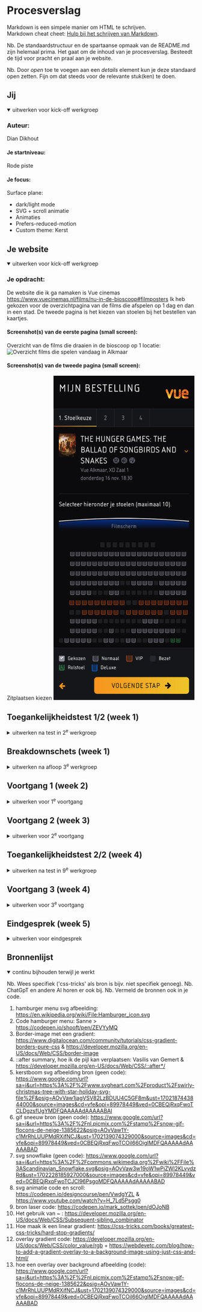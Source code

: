 # Procesverslag
Markdown is een simpele manier om HTML te schrijven.  
Markdown cheat cheet: [Hulp bij het schrijven van Markdown](https://github.com/adam-p/markdown-here/wiki/Markdown-Cheatsheet).

Nb. De standaardstructuur en de spartaanse opmaak van de README.md zijn helemaal prima. Het gaat om de inhoud van je procesverslag. Besteedt de tijd voor pracht en praal aan je website.

Nb. Door *open* toe te voegen aan een *details* element kun je deze standaard open zetten. Fijn om dat steeds voor de relevante stuk(ken) te doen.





## Jij

<details open>
  <summary>uitwerken voor kick-off werkgroep</summary>

  ### Auteur:
  Dian Dikhout

  #### Je startniveau:
  Rode piste

  #### Je focus:
  Surface plane:
  - dark/light mode
  - SVG + scroll animatie
  - Animaties
  - Prefers-reduced-motion
  - Custom theme: Kerst

 
</details>





## Je website

<details open>
  <summary>uitwerken voor kick-off werkgroep</summary>

  ### Je opdracht:
  De website die ik ga namaken is Vue cinemas    https://www.vuecinemas.nl/films/nu-in-de-bioscoop#filmposters
  Ik heb gekozen voor de overzichtpagina van de films die afspelen op 1 dag en dan in een stad. De tweede pagina is het kiezen van stoelen bij het bestellen van kaartjes.

  #### Screenshot(s) van de eerste pagina (small screen): 
  Overzicht van de films die draaien in de bioscoop op 1 locatie:
  <img src="readme-images/overzicht.jpg" width="375px" alt="Overzicht films die spelen vandaag in Alkmaar">

  #### Screenshot(s) van de tweede pagina (small screen):
  Zitplaatsen kiezen
  <img src="readme-images/film-stoelkeuze.jpg" width="375px" alt="Zitplaatsen kiezen van de film The Marvels">

</details>



## Toegankelijkheidstest 1/2 (week 1)

<details>
  <summary>uitwerken na test in 2<sup>e</sup> werkgroep</summary>

  ### Bevindingen
  Lijst met je bevindingen die in de test naar voren kwamen:
  Wat mij is opgevallen is dat je niet gemakkelijk de bestelling kan annuleren bij Vue.

  Slechtzienden:
  Grijzen teksten of icoontjes op een zwarte achtergrond van de website zie je niet goed als je slechtziend bent, bijvoorbeeld met vlekken voor je ogen. Witte tekst op gele button is ook amper te lezen. De teksten moeten niet te klein zijn. De stoelen die bezet zijn zijn niet zichtbaar en vallen weg met de achtergrond. Het lijkt dus alsof de stoelen kaart niet compleet is. Aan de ene kant is dit handig omdat de bezoekers er toch niet op kunnen klikken wegens reservering maar het kan wel fijn zijn voor slechtzienden om te weten dat er wel stoelen tussen zitten en verduidelijking hebben dat ze bezet zijn. Zij zoudenmisschien juist wel daar n het midden willen zitten.

  Gele bril: 
  De kleuren groen en blauw is niet meer te onderscheiden (stoel keuze). Ze veranderen alle twee in dezelfde kleur.

  Verteller op windows:
  De website leest van boven naar beneden. Het heeft aan de bovenkant een pop-up dat je kan sluiten. Als die niet is afgesloten dan kan ik niet naar een volgende kop omdat die niet volgens verteller bestaat.
  De overszichts pagina van de films die afspelen op een dag worden gezien als een heading maar daar neemt hij ook gelijk de sub kopjes en tijden mee van de buttons. Ook zegt hij 1 van 16 in de plaats van heading 1. Het is trouwens een H2 in de code.
  Flim pagina leest hij de tijden van de buttons wel op maar zegt niet de dag. Dit gebeurt ook als ik met de pijlen alleen navigeer en niet alleen de links. Verder als ik met de pijl keys navigeer voor tijden van 1 film dan gaat hij van beneden naar boven en moet ik eerst alle links van de voeter langs.
  De Engelse tekst, terwijl het in het Nederlands word voorgelezen, klinkt niet juist en is erg verwarrend. Vooral de film titels. Je weet niet goed wat er voorgelezen wordt. Veel films hebben een Engelse titel. Dus misschien een alt tekst met titels in het nederlands?

  Zie de resultaten van de WCAG checklist bij de toegankelijkheids test in week 4.
</details>



## Breakdownschets (week 1)

<details>
  <summary>uitwerken na afloop 3<sup>e</sup> werkgroep</summary>

  ### de hele pagina met dynamisch delen: 
  Dit is de breakdown van de film lijst/overzicht pagina van vue:
  Ik heb die van de film ticket/stoelkeuze nog niet gedaan. Ik doe deze nadat ik mijn html van de overzichtspagina heb staan en begin daar gelijk aan zonder echt een breakdown te schetsen. Het kost namelijk nogal veel tijd om dit te doen en ik kan goed de overzichts pagina als voorbeeld gebruiken.
  <img src="readme-images/notaties.jpg" width="375px" alt="breakdown van de hele pagina">


</details>





## Voortgang 1 (week 2)

<details>
  <summary>uitwerken voor 1<sup>e</sup> voortgang</summary>

  ### Stand van zaken
  Met het opbouwen van de website ben ik eerst begonnen met alle content in de html te zetten van beide pagina's. Nadat dat klaar was bn ik pas begonnen met het opmaken van de site met css. Ik ben begonnen met de film lijst. Wel heb ik al alle html staan met de justie codes (als het goed is).

  Het duurde een tijd voordat ik de foto van de film en de titel + de links van de tijden naast elkaar kreeg. Ik ben er uiteindelijk achter gekomen dat ik ze apart in een section moest zetten en door middel van flexbox en grid ze naast elkaar heb gekregen. Nu heb ik alleen het probleem dat niet alle titels gelijk naast de film poster heb staan. Er zitten rare tabs in (zie foto).<br>
  <img src="readme-images/overzicht-naast-elkaar.png" width="375px" alt="de secties met links de filmposter en rechts de titel van de film samen met de tijden knopen">

  Doordat ik ben gaan vormgeven met mobile first ziet het er wel goed uit op iPhone 8 formaat maar website formaat werdt alles op elkaar gecompressed. <br>
  <img src="readme-images/mobiel-overzicht-v1.png" width="375px" alt="Eerste vormgeving film sections van de film overzicht pagina"><br>
  <img src="readme-images/compressie-films-desktop.png" width="375px" alt="Eerste vormgeving film sections van de film overzicht pagina">

 
  ### Agenda voor meeting
  samen met je groepje opstellen

  | Dian Dikhout    | Famke Mulder    | Quinty Caspers  | Niels       |
 - We hebben niet echt gezamelijk iets waar we hulp nodig voor hebben.

 Persoonlijk:
 - film lijst heeft rare tabs



  ### Verslag van meeting
  hier na afloop snel de uitkomsten van de meeting vastleggen

  - De tabs look kwam doordat ik niet had aangegeven wat voor colomn het was (grid-template-columns: auto 1fr;).
  - Ik moet nog de javascript opdracht doen. Deze is belangrijk en hoor ik te snappen voor bijvoorbeeld het hamburgermenu.
  - Ik loop blijkbaar voor met de opdracht. Ik hoefde alleen de html af te hebben en het hoefde nog niet vormgegeven te zijn met css. Het belangrijkst was dat ik alle opdrachten had gedaan zodat ik de code snap.

 Het bleek dus dat ik niet had aangegeven op welke column de list item moest beginnen. Dit heb ik nu wel aangegeven in de css bij de li met grid-column-start: 1;. Dit zet nu ook op groter scherm formaat de films onder elkaar. <br>
  <img src="readme-images/film-overzicht-onder-elkaar.png" width="375px" alt="Groot scherm formaat waar de films nu onder elkaar zijn geplaatst">

</details>





## Voortgang 2 (week 3)

<details>
  <summary>uitwerken voor 2<sup>e</sup> voortgang</summary>

  ### Stand van zaken
  Ik heb een hamburger menu gemaakt met javascript en css en ziet er ook goed uit aleen hierdoor is mijn footer wel verdwenen. Voor de rest ben ik nog niet echt tegen dingen aangekomen. Ik weet alleen niet hoe ik moet beginnen met het maken van een stoelen kaart voor de film waar je ook op kan klikken.

  De styling van mij pagina gaat aan de andere kant goed. Ik ben bijna daarmee klaar waardoor ik snel kan gaan beginnen aan de animaties, themas, states etc.


  ### Agenda voor meeting
  samen met je groepje opstellen: we hebben allemaal zelf losse vragen van elkaar af.

  | Dian     
  - Scroll horizontaal werkt niet. Alleen verticaal.
  - Footer van de overzichts pagina verdwenen. Hoe kan je aleen de navigatie aanspreken op 1 pagina en die in de header staat?
  - Hoe kan ik het best de stoelen van de zaal maken zodat je er ook nog op kan klikken?
  - Hoe kan ik een dropdown maken voor meer informatie?


  ### Verslag van meeting
  hier na afloop snel de uitkomsten van de meeting vastleggen

  - Er staat een flexbox op de section en ik geef een width aan van 100% dat meestal juist goed is maar in dit geval wil ik m buiten de pagina hebben dus kan ik het beter aanspreken met em of pixels.
  - De navigatie moet ik specifieker aanspreken in de css en javascript. Zelf ben ik erachter gekomen dat ik in de css body:not(.ticket) kan zetten waardoor dejavascript code de navigatie op de ticket pagina niet pakt.
  - Donna (de studenten assistent) deelt met mij een specifieke code met javascript dat afbeeldingen automatisch dubliceerd. Met css moet ik dan alleen de plaatsing aangeven. anders is het t verstandigst om het gewoon 1 afbeelding van te maken.
  - Voor de dropdown heb je de html code 'details' die ik hier gemakkelijk voor kan gebruiken.

</details>





## Toegankelijkheidstest 2/2 (week 4)

<details>
  <summary>uitwerken na test in 9<sup>e</sup> werkgroep</summary>

  ### Bevindingen
  De tab werkt anders in de screen reader dan bij selecteren van de headers. Ook leest hij alles gelijk door in die sectie. Dit is een feature in de screen reader. Verder werkt mijn tabs naar linkjes wel in google chrome maar de rest van de toetsen niet. In Firefox werkt het wel (voorlezen van de h1, links en doorheen gaan met pijltjes) maar deze leest hij voor terwijl ze achter het sticky menu staan. Voor blinden die de reader gebruiken is dit niet heel erg.

  Verder leest hij wel alle links dubbel op. Dit betekend de text die erin staat en de volledige browser link. Waarom? geen idee. 
  Het is nu twee dagen erna en ik weet hoe het komt: ik ben de alt vergeten :|.

  verder heb ik de volgende resultaten van de WCAG checklist (1e test en 2e test):
  <img src="readme-images/wcag-1.jpg" width="375px" alt="WCAG checklist page 1">
  <img src="readme-images/wcag-2.jpg" width="375px" alt="WCAG checklist page 2">
  <img src="readme-images/wcag-3.jpg" width="375px" alt="WCAG checklist page 3">
  <img src="readme-images/wgag-4.jpg" width="375px" alt="WCAG checklist page 4">
  <img src="readme-images/wgag-5.jpg" width="375px" alt="WCAG checklist page 5">

  Verder heb ik mijn focus states en hover state getest bij mijn vader hij is namelijk kleurenblind en ik had een dun randje grijs border gebruikt en hij zag deze amper. Daarna veranderd naar wit maar dit was nog steeds te dun dus heb ik ze dik en dashed gemaakt zodat het nog duidelijker werd.

</details>





## Voortgang 3 (week 4)

<details>
  <summary>uitwerken voor 3<sup>e</sup> voortgang</summary>

  ### Stand van zaken
  Ik had eindelijk een kaart voor de stoelen gemaakt met javascript alleen deze zijn niet klikbaar. Ik weet nu niet of ik de imgs er los in moet zetten met een a eromheen en dat de img verandert als er op wordt geklikt via javascript of niet. Dit ga ik vragen bij het gesprek wat de beste manier is. Ook lukt het mij niet om een pijl te zetten aan de rechter kant van de pagina voor details en de sections onder summary naast elkaar te zetten. Ik heb grid en flexbox geprobeerd.
  Verder probeer ik een kerst thema toe te voegen aan de pagina als er op de button wordt geklikt en probeer dit via een mediaquery maar dit werkt helaas niet. Ik weet nu niet of ik nou een class moet toevoegen via javascript aan de body met een klik of niet. Misschien is er wel een andere manier.


  ### Agenda voor meeting

  Ik dacht misschien heeft iedereen wel wat aan hoe je een thema toevoegd aan de hand van een klik. En als zij ook details gebruiken op hun site hoe ze de pijl het best kunnen stylen en op een plaats krijgt zoals jij maar wilt. Ik denk dat iedereen wel hier iets aan heeft.

  ### Verslag van meeting
  Hier na afloop snel de uitkomsten van de meeting vastleggen

  - Kerst thema toevoegen aan de hand van javascript die een class toevoegd aan de pagina.
  - Voor de kaart kan ik aan de hand van input checkbox een kaar bouwen en stylen met checked, not(:checked), disabled, nth of type etc.
  - Voor de details gebruik ::after en/of ::before waarin je content: 'x'; kan stoppen. Zou ook nog met [open] de content aan kunnen passen.
  - Ik kan een div toevoegen aan de hidden context in de details om het te stylen als ik dat wil. Dit wilde ik niet waardoor ik als een nerd naar mijn site most kijken en kwam samen met Vasilis op de description list omdat er informatie over de film wordt gegeven waarin ik de dt en dd in gebruik.

</details>





## Eindgesprek (week 5)

<details>
  <summary>uitwerken voor eindgesprek</summary>

  ### Je uitkomst - karakteristiek screenshots:
  Ik ben heel blij met de stoelenkaart die ik heb gemaakt met input checkbox.
  <img src="./readme-images/stoelen-kaart.png" width="375px" alt="Stoelenkaart film">

  ### Dit ging goed/Heb ik geleerd: 
  Ik heb het volgende geleerd bij dit vak:

  1. Het maken van animaties met keyframes in css. Ik moest eerst wel heel erg inkomen en het ging niet altijd goed maar op het moment dat het was gelukt was ik er erg blij mee (een springende kerstman en de link/button die bounced als je erop klikt):
  <img src="readme-images/keyframes-animatie1.png" width="375px" alt="springende animatie met keyframes">
    <img src="readme-images/keyframes-animatie2.png" width="375px" alt="klik animatie">

  2. Ik heb in dit vak geleerd hoe ik een stoelen kaart zou kunnen bouwen met input checkbox:
   <img src="./readme-images/stoelen-kaart.png" width="375px" alt="Stoelenkaart film">
  
  3. Dat ik verschillende themas kan toevoegen en instellen op mijn site met @media en classes/javascript:
   <img src="readme-images/light-mode.png" width="375px" alt="Website thema light">
   <img src="readme-images/kerst-mode.png" width="375px" alt="Website thema kerst">
    <img src="readme-images/js-kerst.png" width="375px" alt="Website thema kerst javascript">

  4. Hoe ik een svg moet toevoegen aan mijn website pagina, hoe ik deze stijl en kan laten verschijnen op de pagina aan de hand van scrollen (met javascript en css). In de html moet ik de svg tag zetten waarin het pad gedefineerd word. Deze kan ik makkelijk aanvragen via illustrator als ik hem opsla als svg:
    <img src="readme-images/svg-scroll.png" width="375px" alt="Svg sneeuwvlok scroll animatie">
    <img src="readme-images/svg-path-code.png" width="375px" alt="Svg html code">
    <img src="readme-images/js-svg.png" width="375px" alt="Svg javascript code scroll">

  ### Dit was lastig/Is niet gelukt:
  Wat mij helaas niet is gelukt is dat de svg alleen te zien is als de kerstthema is geactiveerd. Ik wist eccht niet waar ik moest beginnen omdat de svg in de html code moest staan. Ik dacht misschien via javascript dat ik zeg dat de svg is hidden als de body geen .christmas class heeft. Maar na zoeken voor een code via het internet kwam ik langs vanalles behalve dat wat ik wilde. Na 3 uurtjes heb ik mij er mij bij neergelegd. Je ziet de svg nu dus ook zonder het kerst thema op de pagina.
  <img src="readme-images/mis-svg.png" width="375px" alt="Svg homepage">

  Verder is het mij niet gelukt dat elke stoel van de stoelenmap een laser schiet van achter de stoel zelf als je de stoel selecteerd/klikt. Ik moest dan elke laser per stoel positioneren. Dit werdt mij ff te gek. Hierdoor komt er nu alleen een laser over het scherm tevoorschijn als je een VIP stoel selecteerd. Het enige probleem dat ik nu nog heb is dat als er 1 geselecteerd is en ik een tweede aanklik dan komt er niet nog een laser over het scherm. Dit komt doordat ik heb gezegt dat de animatie maar 1 keer moet afspelen omdat de gebruiker anders gek wordt als de laser maar heen en weer blijft gaan. Ik kon hier niet een oplossing voor vinden helaas.
  <img src="readme-images/mis-laser.png" width="375px" alt="laser schieten vanuit midden in de pagina en niet elke stoel los">
  <img src="readme-images/laser-scherm.png" width="375px" alt="zijkant scherm">

</details>





## Bronnenlijst

<details open>
  <summary>continu bijhouden terwijl je werkt</summary>

  Nb. Wees specifiek ('css-tricks' als bron is bijv. niet specifiek genoeg). 
  Nb. ChatGpT en andere AI horen er ook bij.
  Nb. Vermeld de bronnen ook in je code.

  1. hamburger menu svg afbeelding: https://en.wikipedia.org/wiki/File:Hamburger_icon.svg
  2. Code hamburger menu: Sanne > https://codepen.io/shooft/pen/ZEVYyMQ
  3. Border-image met een gradient: https://www.digitalocean.com/community/tutorials/css-gradient-borders-pure-css & https://developer.mozilla.org/en-US/docs/Web/CSS/border-image
  4. ::after summary, hoe ik de pijl kan verplaatsen:  Vasilis van Gemert & https://developer.mozilla.org/en-US/docs/Web/CSS/::after*/
  5. kerstboom svg afbeelding bron (geen code): https://www.google.com/url?sa=i&url=https%3A%2F%2Fwww.svgheart.com%2Fproduct%2Fswirly-christmas-tree-with-star-holiday-svg-file%2F&psig=AOvVaw1jagVSV82LzBDUU4C5GF8m&ust=1702187443844000&source=images&cd=vfe&opi=89978449&ved=0CBEQjRxqFwoTCLDgzsfUgYMDFQAAAAAdAAAAABAI 
  6. gif sneeuw bron (geen code): https://www.google.com/url?sa=i&url=https%3A%2F%2Fnl.picmix.com%2Fstamp%2Fsnow-gif-flocons-de-neige-1385622&psig=AOvVaw1Y-c1MrRhLUUPMdRXifNCJ&ust=1702139074329000&source=images&cd=vfe&opi=89978449&ved=0CBEQjRxqFwoTCOil66OigIMDFQAAAAAdAAAAABAD
  7. svg snowflake (geen code): https://www.google.com/url?sa=i&url=https%3A%2F%2Fcommons.wikimedia.org%2Fwiki%2FFile%3AScandinavian_Snowflake.svg&psig=AOvVaw3w19oW1wPiZWl2KLvvdzRd&ust=1702228185927000&source=images&cd=vfe&opi=89978449&ved=0CBEQjRxqFwoTCJCl96PsgoMDFQAAAAAdAAAAABAD 
  8. svg animatie code en scroll: https://codepen.io/designcourse/pen/VwdgYZL & https://www.youtube.com/watch?v=H_7Ld5Psgg0
  9. bron laser code: https://codepen.io/mark_sottek/pen/dOJoNB
  10. Het gebruik van ~ : https://developer.mozilla.org/en-US/docs/Web/CSS/Subsequent-sibling_combinator 
  11. Hoe maak ik een linear gradient:   https://css-tricks.com/books/greatest-css-tricks/hard-stop-gradients/
  12. overlay gradient code: https://developer.mozilla.org/en-US/docs/Web/CSS/color_value/rgb + https://webdevetc.com/blog/how-to-add-a-gradient-overlay-to-a-background-image-using-just-css-and-html/
  13. hoe een overlay over background afbeelding (code): https://www.google.com/url?sa=i&url=https%3A%2F%2Fnl.picmix.com%2Fstamp%2Fsnow-gif-flocons-de-neige-1385622&psig=AOvVaw1Y-c1MrRhLUUPMdRXifNCJ&ust=1702139074329000&source=images&cd=vfe&opi=89978449&ved=0CBEQjRxqFwoTCOil66OigIMDFQAAAAAdAAAAABAD 

</details>
